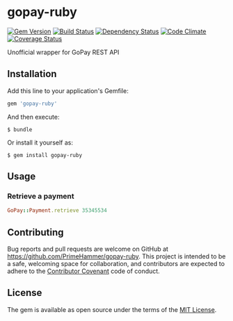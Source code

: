 # gopay-ruby

[![Gem Version](https://badge.fury.io/rb/gopay-ruby.png)](http://badge.fury.io/rb/gopay-ruby)
[![Build Status](https://travis-ci.org/PrimeHammer/gopay-ruby.png?branch=master)](https://travis-ci.org/PrimeHammer/gopay-ruby)
[![Dependency Status](https://gemnasium.com/PrimeHammer/gopay-ruby.png)](https://gemnasium.com/PrimeHammer/gopay-ruby)
[![Code Climate](https://codeclimate.com/github/PrimeHammer/gopay-ruby.png)](https://codeclimate.com/github/PrimeHammer/gopay-ruby)
[![Coverage Status](https://coveralls.io/repos/PrimeHammer/gopay-ruby/badge.svg?branch=master&service=github)](https://coveralls.io/github/PrimeHammer/gopay-ruby?branch=master)

Unofficial wrapper for GoPay REST API

## Installation

Add this line to your application's Gemfile:

```ruby
gem 'gopay-ruby'
```

And then execute:

    $ bundle

Or install it yourself as:

    $ gem install gopay-ruby

## Usage

### Retrieve a payment

```ruby
GoPay::Payment.retrieve 35345534
```

## Contributing

Bug reports and pull requests are welcome on GitHub at https://github.com/PrimeHammer/gopay-ruby. This project is intended to be a safe, welcoming space for collaboration, and contributors are expected to adhere to the [Contributor Covenant](http://contributor-covenant.org) code of conduct.


## License

The gem is available as open source under the terms of the [MIT License](http://opensource.org/licenses/MIT).

